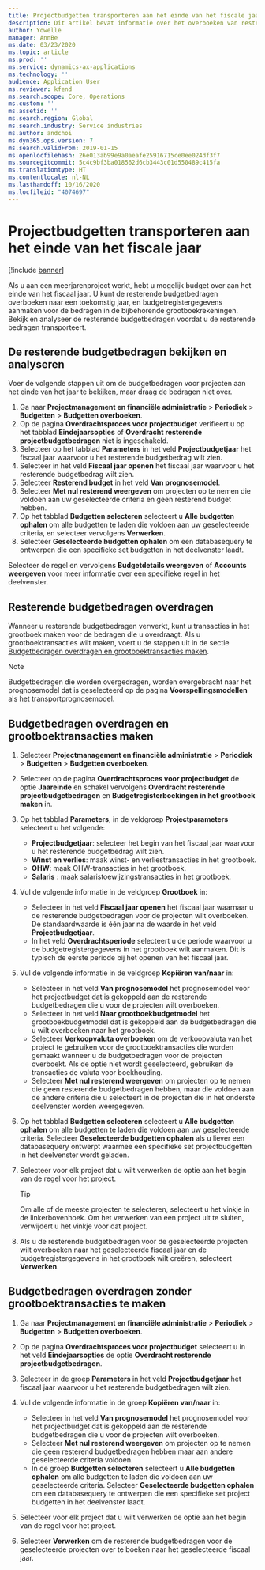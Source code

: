 ```yaml
---
title: Projectbudgetten transporteren aan het einde van het fiscale jaar
description: Dit artikel bevat informatie over het overboeken van resterende budgetbedragen naar toekomstige jaren en het maken van budgetregistergegevens.
author: Yowelle
manager: AnnBe
ms.date: 03/23/2020
ms.topic: article
ms.prod: ''
ms.service: dynamics-ax-applications
ms.technology: ''
audience: Application User
ms.reviewer: kfend
ms.search.scope: Core, Operations
ms.custom: ''
ms.assetid: ''
ms.search.region: Global
ms.search.industry: Service industries
ms.author: andchoi
ms.dyn365.ops.version: 7
ms.search.validFrom: 2019-01-15
ms.openlocfilehash: 26e013ab99e9a0aeafe25916715ce0ee024df3f7
ms.sourcegitcommit: 5c4c9bf3ba018562d6cb3443c01d550489c415fa
ms.translationtype: HT
ms.contentlocale: nl-NL
ms.lasthandoff: 10/16/2020
ms.locfileid: "4074697"
---
```

# <a name="transfer-project-budgets-at-fiscal-year-end"></a>Projectbudgetten transporteren aan het einde van het fiscale jaar

[!include [banner](../includes/banner.md)]

Als u aan een meerjarenproject werkt, hebt u mogelijk budget over aan het einde van het fiscaal jaar. U kunt de resterende budgetbedragen overboeken naar een toekomstig jaar, en budgetregistergegevens aanmaken voor de bedragen in de bijbehorende grootboekrekeningen. Bekijk en analyseer de resterende budgetbedragen voordat u de resterende bedragen transporteert.

## <a name="review-and-analyze-remaining-budget-amounts"></a>De resterende budgetbedragen bekijken en analyseren

Voer de volgende stappen uit om de budgetbedragen voor projecten aan het einde van het jaar te bekijken, maar draag de bedragen niet over.

1. Ga naar **Projectmanagement en financiële administratie** > **Periodiek** > **Budgetten** > **Budgetten overboeken**. 
2. Op de pagina **Overdrachtsproces voor projectbudget** verifieert u op het tabblad **Eindejaarsopties** of **Overdracht resterende projectbudgetbedragen** niet is ingeschakeld.
3. Selecteer op het tabblad **Parameters** in het veld **Projectbudgetjaar** het fiscaal jaar waarvoor u het resterende budgetbedrag wilt zien. 
4. Selecteer in het veld **Fiscaal jaar openen** het fiscaal jaar waarvoor u het resterende budgetbedrag wilt zien. 
5. Selecteer **Resterend budget** in het veld **Van prognosemodel**. 
6. Selecteer **Met nul resterend weergeven** om projecten op te nemen die voldoen aan uw geselecteerde criteria en geen resterend budget hebben.  
7. Op het tabblad **Budgetten selecteren** selecteert u **Alle budgetten ophalen** om alle budgetten te laden die voldoen aan uw geselecteerde criteria, en selecteer vervolgens **Verwerken**. 
8. Selecteer **Geselecteerde budgetten ophalen** om een databasequery te ontwerpen die een specifieke set budgetten in het deelvenster laadt.

Selecteer de regel en vervolgens **Budgetdetails weergeven** of **Accounts weergeven** voor meer informatie over een specifieke regel in het deelvenster.

## <a name="carry-forward-remaining-budget-amounts"></a>Resterende budgetbedragen overdragen 

Wanneer u resterende budgetbedragen verwerkt, kunt u transacties in het grootboek maken voor de bedragen die u overdraagt. Als u grootboektransacties wilt maken, voert u de stappen uit in de sectie [Budgetbedragen overdragen en grootboektransacties maken](#carry-forward). 

> [!NOTE]
> Budgetbedragen die worden overgedragen, worden overgebracht naar het prognosemodel dat is geselecteerd op de pagina **Voorspellingsmodellen** als het transportprognosemodel.  

## <a name="carry-forward-budget-amounts-and-create-general-ledger-transactions"></a><a name="carry-forward"></a>Budgetbedragen overdragen en grootboektransacties maken

1.  Selecteer **Projectmanagement en financiële administratie** > **Periodiek** > **Budgetten** > **Budgetten overboeken**. 
2. Selecteer op de pagina **Overdrachtsproces voor projectbudget** de optie **Jaareinde** en schakel vervolgens **Overdracht resterende projectbudgetbedragen** en **Budgetregisterboekingen in het grootboek maken** in. 
3. Op het tabblad **Parameters**, in de veldgroep **Projectparameters** selecteert u het volgende:

   - **Projectbudgetjaar**: selecteer het begin van het fiscaal jaar waarvoor u het resterende budgetbedrag wilt zien. 
   - **Winst en verlies**: maak winst- en verliestransacties in het grootboek. 
   -  **OHW**: maak OHW-transacties in het grootboek.
   -  **Salaris** : maak salaristoewijzingstransacties in het grootboek. 

5. Vul de volgende informatie in de veldgroep **Grootboek** in: 

   - Selecteer in het veld **Fiscaal jaar openen** het fiscaal jaar waarnaar u de resterende budgetbedragen voor de projecten wilt overboeken. De standaardwaarde is één jaar na de waarde in het veld **Projectbudgetjaar**.
   -  In het veld **Overdrachtsperiode** selecteert u de periode waarvoor u de budgetregistergegevens in het grootboek wilt aanmaken. Dit is typisch de eerste periode bij het openen van het fiscaal jaar.

6. Vul de volgende informatie in de veldgroep **Kopiëren van/naar** in:

   - Selecteer in het veld **Van prognosemodel** het prognosemodel voor het projectbudget dat is gekoppeld aan de resterende budgetbedragen die u voor de projecten wilt overboeken. 
   - Selecteer in het veld **Naar grootboekbudgetmodel** het grootboekbudgetmodel dat is gekoppeld aan de budgetbedragen die u wilt overboeken naar het grootboek. 
   -  Selecteer **Verkoopvaluta overboeken** om de verkoopvaluta van het project te gebruiken voor de grootboektransacties die worden gemaakt wanneer u de budgetbedragen voor de projecten overboekt. Als de optie niet wordt geselecteerd, gebruiken de transacties de valuta voor boekhouding. 
   -  Selecteer **Met nul resterend weergeven** om projecten op te nemen die geen resterende budgetbedragen hebben, maar die voldoen aan de andere criteria die u selecteert in de projecten die in het onderste deelvenster worden weergegeven.

7. Op het tabblad **Budgetten selecteren** selecteert u **Alle budgetten ophalen** om alle budgetten te laden die voldoen aan uw geselecteerde criteria. Selecteer **Geselecteerde budgetten ophalen** als u liever een databasequery ontwerpt waarmee een specifieke set projectbudgetten in het deelvenster wordt geladen.
8. Selecteer voor elk project dat u wilt verwerken de optie aan het begin van de regel voor het project.

    > [!TIP]
    > Om alle of de meeste projecten te selecteren, selecteert u het vinkje in de linkerbovenhoek. Om het verwerken van een project uit te sluiten, verwijdert u het vinkje voor dat project.

9. Als u de resterende budgetbedragen voor de geselecteerde projecten wilt overboeken naar het geselecteerde fiscaal jaar en de budgetregistergegevens in het grootboek wilt creëren, selecteert **Verwerken**.

## <a name="carry-forward-budget-amounts-without-creating-general-ledger-transactions"></a>Budgetbedragen overdragen zonder grootboektransacties te maken

1. Ga naar **Projectmanagement en financiële administratie** > **Periodiek** > **Budgetten** > **Budgetten overboeken**.
2. Op de pagina **Overdrachtsproces voor projectbudget** selecteert u in het veld **Eindejaarsopties** de optie **Overdracht resterende projectbudgetbedragen**.
3. Selecteer in de groep **Parameters** in het veld **Projectbudgetjaar** het fiscaal jaar waarvoor u het resterende budgetbedragen wilt zien.
4. Vul de volgende informatie in de groep **Kopiëren van/naar** in:

   - Selecteer in het veld **Van prognosemodel** het prognosemodel voor het projectbudget dat is gekoppeld aan de resterende budgetbedragen die u voor de projecten wilt overboeken. 
   - Selecteer **Met nul resterend weergeven** om projecten op te nemen die geen resterend budgetbedragen hebben maar aan andere geselecteerde criteria voldoen.
   - In de groep **Budgetten selecteren** selecteert u **Alle budgetten ophalen** om alle budgetten te laden die voldoen aan uw geselecteerde criteria. Selecteer **Geselecteerde budgetten ophalen** om een databasequery te ontwerpen die een specifieke set project budgetten in het deelvenster laadt.

5. Selecteer voor elk project dat u wilt verwerken de optie aan het begin van de regel voor het project. 
6. Selecteer **Verwerken** om de resterende budgetbedragen voor de geselecteerde projecten over te boeken naar het geselecteerde fiscaal jaar.


